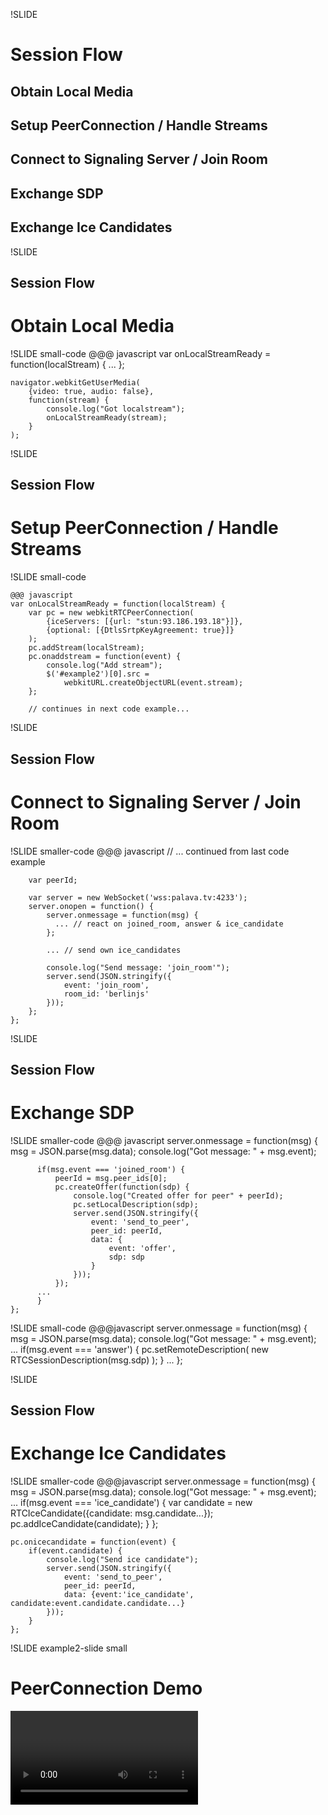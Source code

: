 !SLIDE

# Session Flow
## Obtain Local Media
## Setup PeerConnection / Handle Streams
## Connect to Signaling Server / Join Room
## Exchange SDP
## Exchange Ice Candidates


!SLIDE

## Session Flow
# Obtain Local Media

!SLIDE small-code
    @@@ javascript
    var onLocalStreamReady = function(localStream) {
        ...
    };

    navigator.webkitGetUserMedia(
        {video: true, audio: false},
        function(stream) {
            console.log("Got localstream");
            onLocalStreamReady(stream);
        }
    );

!SLIDE

## Session Flow
# Setup PeerConnection / Handle Streams

!SLIDE small-code

    @@@ javascript
    var onLocalStreamReady = function(localStream) {
        var pc = new webkitRTCPeerConnection(
            {iceServers: [{url: "stun:93.186.193.18"}]},
            {optional: [{DtlsSrtpKeyAgreement: true}]}
        );
        pc.addStream(localStream);
        pc.onaddstream = function(event) {
            console.log("Add stream");
            $('#example2')[0].src =
                webkitURL.createObjectURL(event.stream);
        };

        // continues in next code example...

!SLIDE

## Session Flow
# Connect to Signaling Server / Join Room

!SLIDE smaller-code
    @@@ javascript
        // ... continued from last code example

        var peerId;

        var server = new WebSocket('wss:palava.tv:4233');
        server.onopen = function() {
            server.onmessage = function(msg) {
              ... // react on joined_room, answer & ice_candidate
            };

            ... // send own ice_candidates

            console.log("Send message: 'join_room'");
            server.send(JSON.stringify({
                event: 'join_room',
                room_id: 'berlinjs'
            }));
        };
    };

!SLIDE

## Session Flow
# Exchange SDP

!SLIDE smaller-code
    @@@ javascript
    server.onmessage = function(msg) {
          msg = JSON.parse(msg.data);
          console.log("Got message: " + msg.event);

          if(msg.event === 'joined_room') {
              peerId = msg.peer_ids[0];
              pc.createOffer(function(sdp) {
                  console.log("Created offer for peer" + peerId);
                  pc.setLocalDescription(sdp);
                  server.send(JSON.stringify({
                      event: 'send_to_peer',
                      peer_id: peerId,
                      data: {
                          event: 'offer',
                          sdp: sdp
                      }
                  }));
              });
          ...
          }
    };

!SLIDE small-code
    @@@javascript
    server.onmessage = function(msg) {
          msg = JSON.parse(msg.data);
          console.log("Got message: " + msg.event);
          ...
          if(msg.event === 'answer') {
              pc.setRemoteDescription(
                  new RTCSessionDescription(msg.sdp)
              );
          }
          ...
    };

!SLIDE

## Session Flow
# Exchange Ice Candidates

!SLIDE smaller-code
    @@@javascript
    server.onmessage = function(msg) {
        msg = JSON.parse(msg.data);
        console.log("Got message: " + msg.event);
        ...
        if(msg.event === 'ice_candidate') {
            var candidate = new RTCIceCandidate({candidate: msg.candidate...});
            pc.addIceCandidate(candidate);
        }
    };

    pc.onicecandidate = function(event) {
        if(event.candidate) {
            console.log("Send ice candidate");
            server.send(JSON.stringify({
                event: 'send_to_peer',
                peer_id: peerId,
                data: {event:'ice_candidate', candidate:event.candidate.candidate...}
            }));
        }
    };


!SLIDE example2-slide small

# PeerConnection Demo

<video id="example2" autoplay="autoplay">

<script>
// This example code joins the berlinjs room on the palava rtc server
// It requires the other peer to already be present in the room
// Only works in Chrome
$(".example2-slide").bind("showoff:show", function() {
  var onLocalStreamReady = function(localStream) {
      var pc = new webkitRTCPeerConnection({iceServers: [{url: "stun:93.186.193.18"}]}, {"optional": [{"DtlsSrtpKeyAgreement": true}]});
      pc.addStream(localStream);
      pc.onaddstream = function(event) {
          console.log("Add stream");
          $('#example2')[0].src = webkitURL.createObjectURL(event.stream);
      };
      var peerId;

      var server = new WebSocket('wss:palava.tv:4233');
      server.onopen = function() {
          server.onmessage = function(msg) {
              msg = JSON.parse(msg.data);
              console.log("Got message: " + msg.event);

              if(msg.event === 'joined_room') {
                  peerId = msg.peer_ids[0];
                  pc.createOffer(function(sdp) {
                      console.log("Created offer for peer" + peerId);
                      pc.setLocalDescription(sdp);
                      server.send(JSON.stringify({
                          event: 'send_to_peer',
                          peer_id: msg.peer_ids[0],
                          data: {
                              event: 'offer',
                              sdp: sdp
                          }
                      }));
                  });
              }

              if(msg.event === 'answer') {
                  pc.setRemoteDescription(new RTCSessionDescription(msg.sdp));
              }

              if(msg.event === 'ice_candidate') {
                  var candidate = new RTCIceCandidate({candidate: msg.candidate, sdpMLineIndex: msg.sdpmlineindex, sdpMid: msg.sdpmid});
                  pc.addIceCandidate(candidate);
              }
          };

          pc.onicecandidate = function(event) {
              if(event.candidate) {
                  console.log("Send ice candidate");
                  server.send(JSON.stringify({
                      event: 'send_to_peer',
                      peer_id: peerId,
                      data: {
                          event: 'ice_candidate',
                          label: event.candidate.label,
                          sdpmlineindex: event.candidate.sdpMLineIndex,
                          sdpmid: event.candidate.sdpMid,
                          candidate: event.candidate.candidate
                      }
                  }));
              }
          };

          console.log("Send message: 'join_room'");
          server.send(JSON.stringify({
              event: 'join_room',
              room_id: 'berlinjs'
          }));

          //setInterval(3000, function() {server.close();});
      };
  };

  navigator.webkitGetUserMedia(
      {video: true, audio: false},
      function(stream) {
          console.log("Got localstream");
          onLocalStreamReady(stream);
      }
  );
});
</script>
